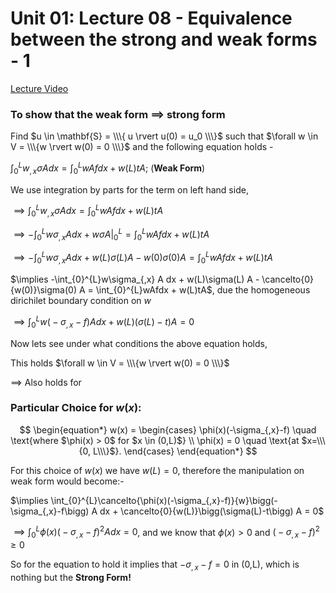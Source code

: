 # Unit 01: Lecture 08 - Equivalence between the strong and weak forms - 1

[Lecture Video](https://www.youtube.com/watch?v=7SUuQQxW2y8&list=PLJhG_d-Sp_JHKVRhfTgDqbic_4MHpltXZ&index=8&ab_channel=openmichigan)

### To show that the weak form $\implies$ strong form 

Find $u \in \mathbf{S} = \\\{ u \rvert u(0) = u_0 \\\}$ such that $\forall w \in V = \\\{w \rvert w(0) = 0 \\\}$ and the following equation holds -

$\int_{0}^{L}w_{,x}\sigma A dx =  \int_{0}^{L}wAfdx + w(L)tA;$ (**Weak Form**)

We use integration by parts for the term on left hand side,

$\implies \int_{0}^{L}w_{,x}\sigma A dx =  \int_{0}^{L}wAfdx + w(L)tA$

$\implies -\int_{0}^{L}w\sigma_{,x} A dx + w\sigma A \bigg\rvert_{0}^{L} =  \int_{0}^{L}wAfdx + w(L)tA$

$\implies -\int_{0}^{L}w\sigma_{,x} A dx + w(L)\sigma(L) A - w(0)\sigma(0) A =  \int_{0}^{L}wAfdx + w(L)tA$

$\implies -\int_{0}^{L}w\sigma_{,x} A dx + w(L)\sigma(L) A - \cancelto{0}{w(0)}\sigma(0) A =  \int_{0}^{L}wAfdx + w(L)tA$, due the homogeneous dirichilet boundary condition on $w$

$\implies \int_{0}^{L}w\bigg(-\sigma_{,x}-f\bigg) A dx + w(L)\bigg(\sigma(L)-t\bigg) A = 0$

Now lets see under what conditions the above equation holds,

This holds $\forall w \in V = \\\{w \rvert w(0) = 0 \\\}$

$\implies$ Also holds for 

### Particular Choice for $w(x)$:
$$
\begin{equation*}
  w(x) = \begin{cases}
        \phi(x)(-\sigma_{,x}-f) \quad \text{where $\phi(x) > 0$ for $x \in (0,L)$}
        \\
        \phi(x) = 0 \quad \text{at $x=\\\{0, L\\\}$}.
        \end{cases}
 \end{equation*}
$$

For this choice of $w(x)$ we have $w(L) = 0$, therefore the manipulation on weak form would become:-

$\implies \int_{0}^{L}\cancelto{\phi(x)(-\sigma_{,x}-f)}{w}\bigg(-\sigma_{,x}-f\bigg) A dx + \cancelto{0}{w(L)}\bigg(\sigma(L)-t\bigg) A = 0$

$\implies \int_{0}^{L}\phi(x)\big(-\sigma_{,x}-f\big)^2 A dx  = 0$, and we know that $\phi(x) \gt 0$ and $\big(-\sigma_{,x}-f\big)^2  \geq 0$

So for the equation to hold it implies that $-\sigma_{,x}-f = 0$ in (0,L), which is nothing but the **Strong Form!**



































